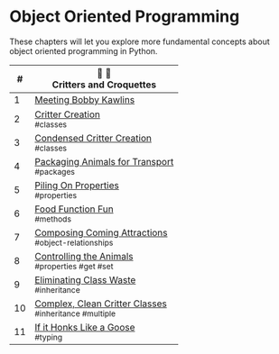 # Object Oriented Programming

These chapters will let you explore more fundamental concepts about object oriented programming in Python.

| # | 🐑 🦆 <br/> Critters and Croquettes |
|--|--|
| 1 | [Meeting Bobby Kawlins][1] <br/> <sub style="font-size:0.85rem;"></sub> |
| 2 | [Critter Creation][2] <br/> <sub style="font-size:0.85rem;">\#classes</sub> |
| 3 | [Condensed Critter Creation][3] <br/> <sub style="font-size:0.85rem;">\#classes</sub> |
| 4 | [Packaging Animals for Transport][4] <br/> <sub style="font-size:0.85rem;">\#packages</sub> |
| 5 | [Piling On Properties][5] <br/> <sub style="font-size:0.85rem;">\#properties</sub> |
| 6 | [Food Function Fun][6] <br/> <sub style="font-size:0.85rem;">\#methods</sub> |
| 7 | [Composing Coming Attractions][7] <br/> <sub style="font-size:0.85rem;">\#object-relationships</sub> |
| 8 | [Controlling the Animals][8] <br/> <sub style="font-size:0.85rem;">\#properties #get #set</sub> |
| 9 | [Eliminating Class Waste][9] <br/> <sub style="font-size:0.85rem;">\#inheritance</sub> |
| 10 | [Complex, Clean Critter Classes][10] <br/> <sub style="font-size:0.85rem;">\#inheritance #multiple</sub> |
| 11 | [If it Honks Like a Goose][11] <br/> <sub style="font-size:0.85rem;">\#typing</sub> |


[1]:	./chapters/CC_PROJECT_SETUP.md
[2]:	./chapters/CC_CLASSES.md
[3]:	./chapters/CC_CONSTRUCTORS.md
[4]:	./chapters/CC_PACKAGES.md
[5]:	./chapters/CC_CLASS_PROPERTIES.md
[6]:	./chapters/CC_METHODS.md
[7]:	./chapters/CC_COMPOSITION.md
[8]:	./chapters/CC_GETTER_SETTER.md
[9]:	./chapters/CC_INHERITANCE.md
[10]:	./chapters/CC_MULTIPLE_INHERITANCE.md
[11]:	./chapters/CC_DUCK_TYPING.md
